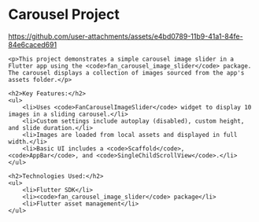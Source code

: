   <h1>Carousel Project</h1>
   
https://github.com/user-attachments/assets/e4bd0789-11b9-41a1-84fe-84e6caced691

    <p>This project demonstrates a simple carousel image slider in a Flutter app using the <code>fan_carousel_image_slider</code> package. The carousel displays a collection of images sourced from the app's assets folder.</p>

    <h2>Key Features:</h2>
    <ul>
        <li>Uses <code>FanCarouselImageSlider</code> widget to display 10 images in a sliding carousel.</li>
        <li>Custom settings include autoplay (disabled), custom height, and slide duration.</li>
        <li>Images are loaded from local assets and displayed in full width.</li>
        <li>Basic UI includes a <code>Scaffold</code>, <code>AppBar</code>, and <code>SingleChildScrollView</code>.</li>
    </ul>

    <h2>Technologies Used:</h2>
    <ul>
        <li>Flutter SDK</li>
        <li><code>fan_carousel_image_slider</code> package</li>
        <li>Flutter asset management</li>
    </ul>
